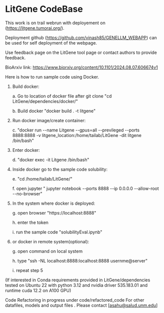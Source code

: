 # LitGene CodeBase

This work is on trail webrun with deployement on (https://litgene.tumorai.org/). 

Deployment github (https://github.com/vinash85/GENELLM_WEBAPP) can be used for self deployment of the webpage. 

Use feedback page on the LitGene tool page or contact authors to provide feedback.

BioArxiv link: https://www.biorxiv.org/content/10.1101/2024.08.07.606674v1


Here is how to run sample code using Docker.
1. Build docker:

   a. Go to location of docker file after git clone "cd LitGene/dependencies/docker/"

   b. Build docker "docker build . -t litgene"
3. Run docker image/create container:

   c. "docker run --name Litgene --gpus=all --previleged --ports 8888:8888 -v litgene_location:/home/tailab/LitGene -dit litgene /bin/bash"
5. Enter docker:

   d. "docker exec -it Litgene /bin/bash"
6. Inside docker go to the sample code solubility:

   e. "cd /home/tailab/LitGene/"

   f. open jupyter " jupyter notebook --ports 8888 --ip 0.0.0.0 --allow-root --no-browser"
7. In the system where docker is deployed:

   g. open browser "https://localhost:8888"

   h. enter the token 

   i. run the sample code "solubilityEval.ipynb"
8. or docker in remote system(optional):

    g.  open command on local system

    h. type "ssh -NL localhost:8888:localhost:8888 usernme@server"

    i. repeat step 5


 (If interested in Conda requirements provided in LitGene/dependencies tested on Ubuntu 22 with python 3.12 and nvidia driver 535.183.01 and runtime cuda 12.2 on A100 GPU)

Code Refactoring in progress under code/refactored_code
For other datafiles, models and output files . Please contact [asahu@salud.unm.edu]

